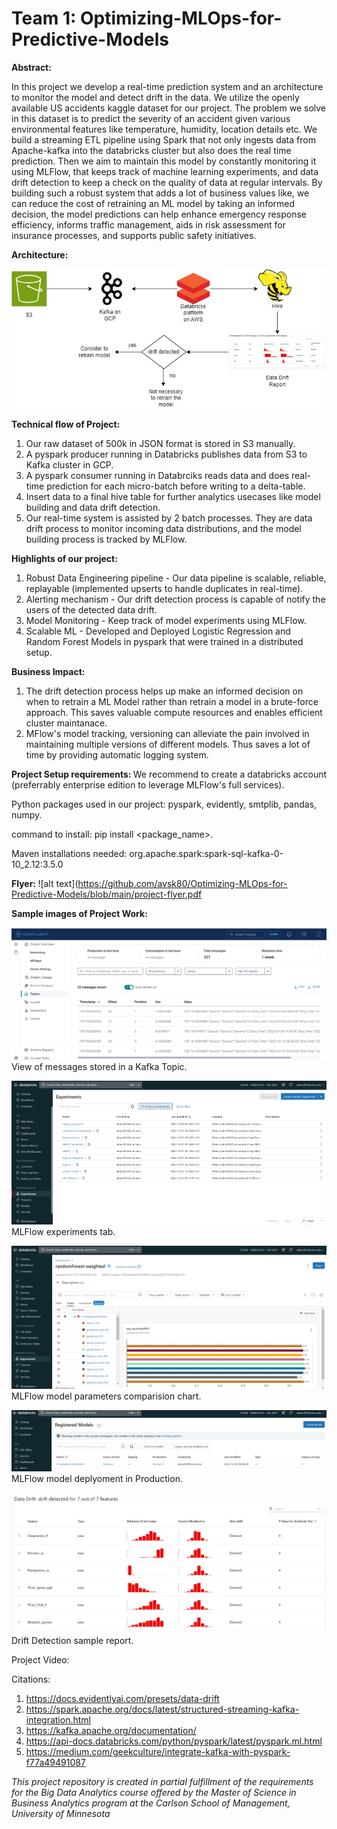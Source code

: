# Team 1: Optimizing-MLOps-for-Predictive-Models

<b>Abstract:</b>

In this project we develop a real-time prediction system and an architecture to monitor the model and detect drift in the data. We utilize the openly available US accidents kaggle dataset for our project. The problem we solve in this dataset is to predict the severity of an accident given various environmental features like temperature, humidity, location details etc. We build a streaming ETL pipeline using Spark that not only ingests data from Apache-kafka into the databricks cluster but also does the real time prediction. Then we aim to maintain this model by constantly monitoring it using MLFlow, that keeps track of machine learning experiments, and data drift detection to keep a check on the quality of data at regular intervals. By building such a robust system that adds a lot of business values like, we can reduce the cost of retraining an ML model by taking an informed decision, the model predictions can help enhance emergency response efficiency, informs traffic management, aids in risk assessment for insurance processes, and supports public safety initiatives.

<b> Architecture: </b>

![alt text](https://github.com/avsk80/Optimizing-MLOps-for-Predictive-Models/blob/main/msba-project-arch.jpg)

<b> Technical flow of Project: </b>

1) Our raw dataset of 500k in JSON format is stored in S3 manually.
2) A pyspark producer running in Databricks publishes data from S3 to Kafka cluster in GCP.
3) A pyspark consumer running in Databrciks reads data and does real-time prediction for each micro-batch before writing to a delta-table.
4) Insert data to a final hive table for further analytics usecases like model building and data drift detection.
5) Our real-time system is assisted by 2 batch processes. They are data drift process to monitor incoming data distributions, and the model building process is tracked by MLFlow.

<b> Highlights of our project: </b>

1) Robust Data Engineering pipeline - Our data pipeline is scalable, reliable, replayable (implemented upserts to handle duplicates in real-time).
2) Alerting mechanism - Our drift detection process is capable of notify the users of the detected data drift.
3) Model Monitoring - Keep track of model experiments using MLFlow.
4) Scalable ML - Developed and Deployed Logistic Regression and Random Forest Models in pyspark that were trained in a distributed setup.

<b> Business Impact: </b>

1) The drift detection process helps up make an informed decision on when to retrain a ML Model rather than retrain a model in a brute-force approach. This saves valuable compute resources and enables efficient cluster maintanace.
2) MFlow's model tracking, versioning can alleviate the pain involved in maintaining multiple versions of different models. Thus saves a lot of time by providing automatic logging system.

<b> Project Setup requirements: </b>
We recommend to create a databricks account (preferrably enterprise edition to leverage MLFlow's full services).

Python packages used in our project: pyspark, evidently, smtplib, pandas, numpy.

command to install: pip install <package_name>.

Maven installations needed: org.apache.spark:spark-sql-kafka-0-10_2.12:3.5.0

<b> Flyer: </b>
![alt text](https://github.com/avsk80/Optimizing-MLOps-for-Predictive-Models/blob/main/project-flyer.pdf

<b> Sample images of Project Work: </b>

![alt text](https://github.com/avsk80/Optimizing-MLOps-for-Predictive-Models/blob/main/kafka-sample.png)
View of messages stored in a Kafka Topic.


![alt text](https://github.com/avsk80/Optimizing-MLOps-for-Predictive-Models/blob/main/mlflow-exp-sample.png)
MLFlow experiments tab.


![alt text](https://github.com/avsk80/Optimizing-MLOps-for-Predictive-Models/blob/main/mlflow-model-params-chart.png)
MLFlow model parameters comparision chart.


![alt text](https://github.com/avsk80/Optimizing-MLOps-for-Predictive-Models/blob/main/mlflow-model-deployment.png)
MLFlow model deplyoment in Production.


![alt text](https://github.com/avsk80/Optimizing-MLOps-for-Predictive-Models/blob/main/drift-detection-sample.png)
Drift Detection sample report.


Project Video:


Citations:
1) https://docs.evidentlyai.com/presets/data-drift
2) https://spark.apache.org/docs/latest/structured-streaming-kafka-integration.html
3) https://kafka.apache.org/documentation/
4) https://api-docs.databricks.com/python/pyspark/latest/pyspark.ml.html
5) https://medium.com/geekculture/integrate-kafka-with-pyspark-f77a49491087

<i> This project repository is created in partial fulfillment of the requirements for the Big Data Analytics course offered by the Master of Science in Business Analytics program at the Carlson School of Management, University of Minnesota </i>
